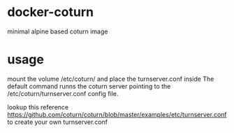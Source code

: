 # docker-coturn
minimal alpine based coturn image

# usage
mount the volume /etc/coturn/ and place the turnserver.conf inside
The default command runns the coturn server pointing to the /etc/coturn/turnserver.conf config file.

lookup this reference https://github.com/coturn/coturn/blob/master/examples/etc/turnserver.conf to create your own turnserver.conf
